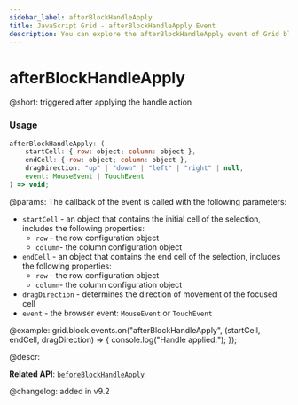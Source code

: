 ```yaml
---
sidebar_label: afterBlockHandleApply
title: JavaScript Grid - afterBlockHandleApply Event 
description: You can explore the afterBlockHandleApply event of Grid block selection in the documentation of the DHTMLX JavaScript UI library. Browse developer guides and API reference, try out code examples and live demos, and download a free 30-day evaluation version of DHTMLX Suite.
---
```


# afterBlockHandleApply

@short: triggered after applying the handle action

### Usage

~~~jsx
afterBlockHandleApply: (
    startCell: { row: object; column: object },
    endCell: { row: object; column: object },
    dragDirection: "up" | "down" | "left" | "right" | null,
    event: MouseEvent | TouchEvent
) => void;
~~~

@params:
The callback of the event is called with the following parameters:

- `startCell` - an object that contains the initial cell of the selection, includes the following properties: 
    - `row` - the row configuration object 
    - `column`- the column configuration object 
- `endCell` - an object that contains the end cell of the selection, includes the following properties: 
    - `row` - the row configuration object 
    - `column`- the column configuration object 
- `dragDirection` - determines the direction of movement of the focused cell
- `event` - the browser event: `MouseEvent` or `TouchEvent`

@example:
grid.block.events.on("afterBlockHandleApply", (startCell, endCell, dragDirection) => {
    console.log("Handle applied:");
});

@descr:

**Related API**: [`beforeBlockHandleApply`](grid/api/blockselection/beforeblockhandleapply_event.md)

@changelog:
added in v9.2